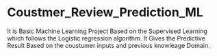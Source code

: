 # Coustmer_Review_Prediction_ML
It is Basic Machine Learning Project Based on the Supervised Learning which follows the Logistic regression algorithm. It Gives the Predictive Result Based on the coustumer inputs and previous knowleage Domain.
